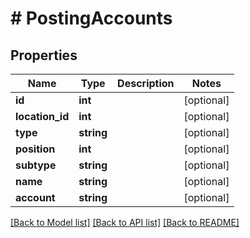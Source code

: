 # # PostingAccounts

## Properties

Name | Type | Description | Notes
------------ | ------------- | ------------- | -------------
**id** | **int** |  | [optional] 
**location_id** | **int** |  | [optional] 
**type** | **string** |  | [optional] 
**position** | **int** |  | [optional] 
**subtype** | **string** |  | [optional] 
**name** | **string** |  | [optional] 
**account** | **string** |  | [optional] 

[[Back to Model list]](../../README.md#documentation-for-models) [[Back to API list]](../../README.md#documentation-for-api-endpoints) [[Back to README]](../../README.md)



